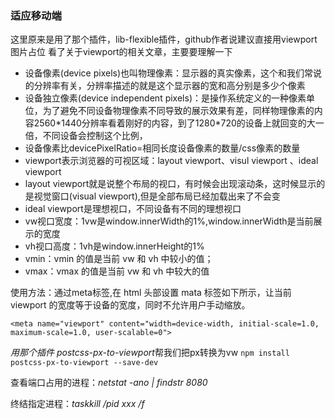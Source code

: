 ### 适应移动端
这里原来是用了那个插件，lib-flexible插件，github作者说建议直接用viewport
图片占位
看了关于viewport的相关文章，主要要理解一下
- 设备像素(device pixels)也叫物理像素：显示器的真实像素，这个和我们常说的分辨率有关，分辨率描述的就是这个显示器的宽和高分别是多少个像素
- 设备独立像素(device independent pixels)：是操作系统定义的一种像素单位，为了避免不同设备物理像素不同导致的展示效果有差，同样物理像素的内容2560\*1440分辨率看着刚好的内容，到了1280*720的设备上就回变的大一倍，不同设备会控制这个比例，
- 设备像素比devicePixelRatio=相同长度设备像素的数量/css像素的数量
- viewport表示浏览器的可视区域：layout viewport、visul viewport 、ideal viewport
- layout viewport就是说整个布局的视口，有时候会出现滚动条，这时候显示的是视觉窗口(visual viewport),但是全部布局已经加载出来了不会变
- ideal viewport是理想视口，不同设备有不同的理想视口
- vw视口宽度：1vw是window.innerWidth的1%,window.innerWidth是当前展示的宽度
- vh视口高度：1vh是window.innerHeight的1%
- vmin：vmin 的值是当前 vw 和 vh 中较小的值；
- vmax：vmax 的值是当前 vw 和 vh 中较大的值

使用方法：通过meta标签,在 html 头部设置 mata 标签如下所示，让当前 viewport 的宽度等于设备的宽度，同时不允许用户手动缩放。

`<meta name="viewport" content="width=device-width, initial-scale=1.0, maximum-scale=1.0, user-scalable=0">`

*用那个插件 postcss-px-to-viewport*帮我们把px转换为vw
`npm install postcss-px-to-viewport --save-dev`

查看端口占用的进程：*netstat -ano | findstr 8080*

终结指定进程：*taskkill /pid xxx /f*